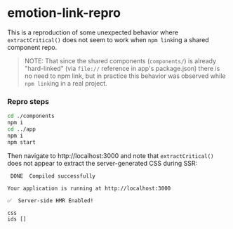 # emotion-link-repro

This is a reproduction of some unexpected behavior where `extractCritical()` does not seem to work when `npm link`ing a shared component repo.

> NOTE: That since the shared components (`components/`) is already "hard-linked" (via `file://` reference in app's package.json) there is no need to npm link, but in practice this behavior was observed while `npm link`ing in a real project.

### Repro steps

```bash
cd ./components
npm i
cd ../app
npm i
npm start
```

Then navigate to http://localhost:3000 and note that `extractCritical()` does not appear to extract the server-generated CSS during SSR:

```
 DONE  Compiled successfully

Your application is running at http://localhost:3000

✅  Server-side HMR Enabled!

css
ids []
```


